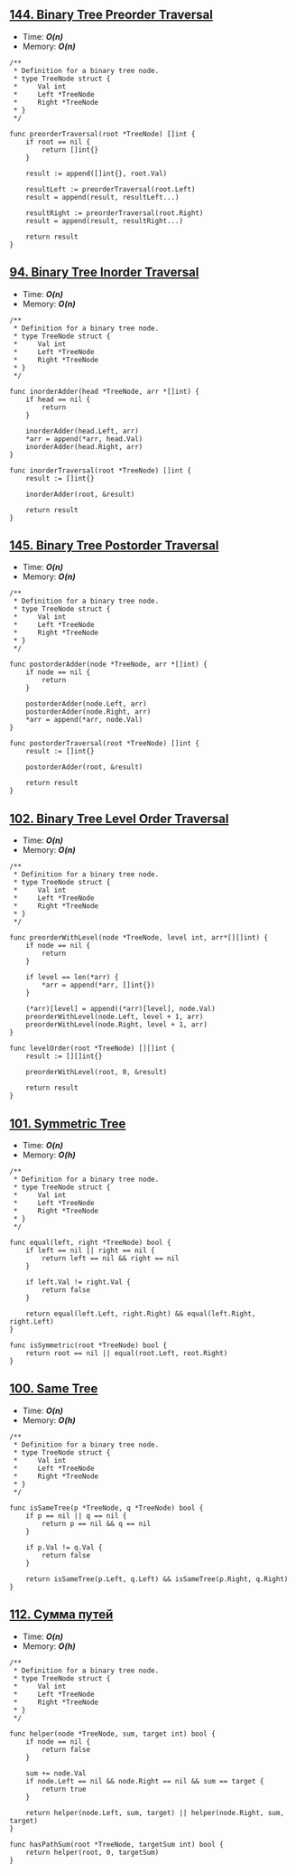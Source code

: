 ## [144. Binary Tree Preorder Traversal](https://leetcode.com/problems/binary-tree-preorder-traversal/)

- Time: ***O(n)***
- Memory: ***O(n)***

```golang
/**
 * Definition for a binary tree node.
 * type TreeNode struct {
 *     Val int
 *     Left *TreeNode
 *     Right *TreeNode
 * }
 */

func preorderTraversal(root *TreeNode) []int {
    if root == nil {
        return []int{}
    }
    
    result := append([]int{}, root.Val)
    
    resultLeft := preorderTraversal(root.Left)
    result = append(result, resultLeft...)
    
    resultRight := preorderTraversal(root.Right)
    result = append(result, resultRight...)
    
    return result
}
```



## [94. Binary Tree Inorder Traversal](https://leetcode.com/problems/binary-tree-inorder-traversal/)

- Time: ***O(n)***
- Memory: ***O(n)***

```golang
/**
 * Definition for a binary tree node.
 * type TreeNode struct {
 *     Val int
 *     Left *TreeNode
 *     Right *TreeNode
 * }
 */

func inorderAdder(head *TreeNode, arr *[]int) {
    if head == nil {
        return
    }

    inorderAdder(head.Left, arr)
    *arr = append(*arr, head.Val)
    inorderAdder(head.Right, arr)
}

func inorderTraversal(root *TreeNode) []int {
    result := []int{}

    inorderAdder(root, &result)

    return result
}
```



## [145. Binary Tree Postorder Traversal](https://leetcode.com/problems/binary-tree-postorder-traversal/)

- Time: ***O(n)***
- Memory: ***O(n)***

```golang
/**
 * Definition for a binary tree node.
 * type TreeNode struct {
 *     Val int
 *     Left *TreeNode
 *     Right *TreeNode
 * }
 */

func postorderAdder(node *TreeNode, arr *[]int) {
    if node == nil {
        return
    }

    postorderAdder(node.Left, arr)
    postorderAdder(node.Right, arr)
    *arr = append(*arr, node.Val)
}

func postorderTraversal(root *TreeNode) []int {
    result := []int{}

    postorderAdder(root, &result)

    return result
}
```



## [102. Binary Tree Level Order Traversal](https://leetcode.com/problems/binary-tree-level-order-traversal/)

- Time: ***O(n)***
- Memory: ***O(n)***

```golang
/**
 * Definition for a binary tree node.
 * type TreeNode struct {
 *     Val int
 *     Left *TreeNode
 *     Right *TreeNode
 * }
 */

func preorderWithLevel(node *TreeNode, level int, arr*[][]int) {
    if node == nil {
        return
    }

    if level == len(*arr) {
        *arr = append(*arr, []int{})
    }

    (*arr)[level] = append((*arr)[level], node.Val)
    preorderWithLevel(node.Left, level + 1, arr)
    preorderWithLevel(node.Right, level + 1, arr)
}

func levelOrder(root *TreeNode) [][]int {
    result := [][]int{}

    preorderWithLevel(root, 0, &result)

    return result
}
```



## [101. Symmetric Tree](https://leetcode.com/problems/symmetric-tree/)

- Time: ***O(n)***
- Memory: ***O(h)***

```golang
/**
 * Definition for a binary tree node.
 * type TreeNode struct {
 *     Val int
 *     Left *TreeNode
 *     Right *TreeNode
 * }
 */

func equal(left, right *TreeNode) bool {
    if left == nil || right == nil {
        return left == nil && right == nil
    }

    if left.Val != right.Val {
        return false
    }

    return equal(left.Left, right.Right) && equal(left.Right, right.Left)
}

func isSymmetric(root *TreeNode) bool {
    return root == nil || equal(root.Left, root.Right)
}
```



## [100. Same Tree](https://leetcode.com/problems/same-tree/)

- Time: ***O(n)***
- Memory: ***O(h)***

```golang
/**
 * Definition for a binary tree node.
 * type TreeNode struct {
 *     Val int
 *     Left *TreeNode
 *     Right *TreeNode
 * }
 */

func isSameTree(p *TreeNode, q *TreeNode) bool {
    if p == nil || q == nil {
        return p == nil && q == nil
    }

    if p.Val != q.Val {
        return false
    }

    return isSameTree(p.Left, q.Left) && isSameTree(p.Right, q.Right)
}
```



## [112. Сумма путей](https://leetcode.com/problems/path-sum/)

- Time: ***O(n)***
- Memory: ***O(h)***

```golang
/**
 * Definition for a binary tree node.
 * type TreeNode struct {
 *     Val int
 *     Left *TreeNode
 *     Right *TreeNode
 * }
 */

func helper(node *TreeNode, sum, target int) bool {
    if node == nil {
        return false
    }

    sum += node.Val
    if node.Left == nil && node.Right == nil && sum == target {
        return true
    }

    return helper(node.Left, sum, target) || helper(node.Right, sum, target)
}

func hasPathSum(root *TreeNode, targetSum int) bool {
    return helper(root, 0, targetSum)
}
```

